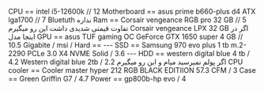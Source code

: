 CPU == intel i5-12600k // 12
Motherboard == asus prime b660-plus d4 ATX lga1700 // 7
Bluetuth نداره
Ram == Corsair vengeance RGB pro 32 GB // 5
 تفاوت قیمتی شدیدی داشت این رو میگیرم Corsair vengeance LPX 32 GB اگر در اینجا مدل 
GPU == asus TUF gaming OC GeForce GTX 1650 super 4 GB // 10.5
Gigabite / msi / 
Hard == 
--- SSD == Samsung 970 evo plus 1 tb m.2-2290 PCLe 3.0 X4 NVME Solid / 3.6
--- HDD == western digital blue 4 tb / 4.2 
Western digital blue 2tb / 2.2             اگر پولم نمیرسید میام و این رو میگیرم
CPU cooler == Cooler master hyper 212 RGB BLACK EDITIION 57.3 CFM / 3
Case ==   Green Griffin G7 / 4.7
Power == gp800b-hp evo / 4

